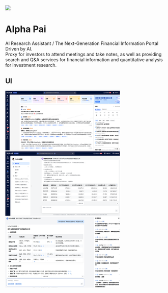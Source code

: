 <img src="./assets/favicon.png" width="64" height="auto" /> 

# Alpha Pai

AI Research Assistant / The Next-Generation Financial Information Portal Driven by AI.<br>
Proxy for investors to attend meetings and take notes, as well as providing search and Q&A services for financial information and quantitative analysis for investment research.
## UI

<img src="./assets/Alpha派-0.png" width="360" height="auto" />

<img src="./assets/Alpha派-1.png" width="360" height="auto" />

<img src="./assets/Alpha派-2.png" width="360" height="auto" />